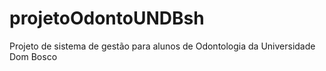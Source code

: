 # projetoOdontoUNDBsh
Projeto de sistema de gestão para alunos de Odontologia da Universidade Dom Bosco
